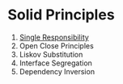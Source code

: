 # Solid Principles
1. [Single Responsibility](https://github.com/AnuragKSinha/solidPrinciples/blob/main/src/main/java/srp/README.md)
2. Open Close Principles
3. Liskov Substitution
4. Interface Segregation 
5. Dependency Inversion
